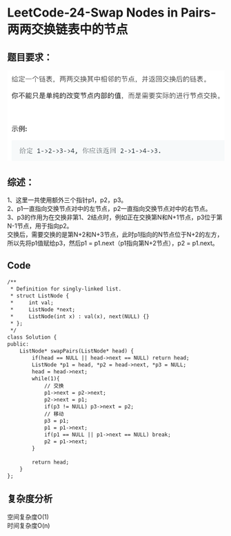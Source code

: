 # LeetCode-24-Swap Nodes in Pairs-两两交换链表中的节点

## 题目要求：
![avatar](https://github.com/JakeChanFangZiyuan20/MyLeetCode/blob/master/%E9%93%BE%E8%A1%A8%E7%B1%BB/img/24.png)

## 综述：
1、这里一共使用额外三个指针p1，p2，p3。  
2、p1一直指向交换节点对中的左节点，p2一直指向交换节点对中的右节点。  
3、p3的作用为在交换非第1、2结点时，例如正在交换第N和N+1节点，p3位于第N-1节点，用于指向p2。  
交换后，需要交换的是第N+2和N+3节点，此时p1指向的N节点位于N+2的左方，所以先将p1值赋给p3，然后p1 = p1.next（p1指向第N+2节点），p2 = p1.next。  

## Code
```
/**
 * Definition for singly-linked list.
 * struct ListNode {
 *     int val;
 *     ListNode *next;
 *     ListNode(int x) : val(x), next(NULL) {}
 * };
 */
class Solution {
public:
    ListNode* swapPairs(ListNode* head) {
        if(head == NULL || head->next == NULL) return head;
        ListNode *p1 = head, *p2 = head->next, *p3 = NULL;
        head = head->next;
        while(1){
            // 交换
            p1->next = p2->next;
            p2->next = p1;
            if(p3 != NULL) p3->next = p2;
            // 移动
            p3 = p1;
            p1 = p1->next;
            if(p1 == NULL || p1->next == NULL) break;
            p2 = p1->next;
        }
        
        return head;
    }
};
```
  


## 复杂度分析
空间复杂度O(1)  
时间复杂度O(n)

